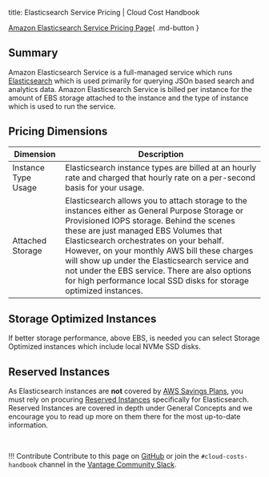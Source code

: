 title: Elasticsearch Service Pricing | Cloud Cost Handbook

[Amazon Elasticsearch Service Pricing Page](https://aws.amazon.com/elasticsearch-service/pricing/){ .md-button }

## Summary

Amazon Elasticsearch Service is a full-managed service which runs [Elasticsearch](https://www.elastic.co/elastic-stack/) which is used primarily for querying JSOn based search and analytics data. Amazon Elasticsearch Service is billed per instance for the amount of EBS storage attached to the instance and the type of instance which is used to run the service.

## Pricing Dimensions

|Dimension|Description|
|----|----|
|Instance Type Usage|Elasticsearch instance types are billed at an hourly rate and charged that hourly rate on a per-second basis for your usage.|
|Attached Storage|Elasticsearch allows you to attach storage to the instances either as General Purpose Storage or Provisioned IOPS storage. Behind the scenes these are just managed EBS Volumes that Elasticsearch orchestrates on your behalf. However, on your monthly AWS bill these charges will show up under the Elasticsearch service and not under the EBS service. There are also options for high performance local SSD disks for storage optimized instances.|

## Storage Optimized Instances
If better storage performance, above EBS, is needed you can select Storage Optimized instances which include local NVMe SSD disks.

## Reserved Instances

As Elasticsearch instances are **not** covered by [AWS Savings Plans](/aws/concepts/savings-plans/), you must rely on procuring [Reserved Instances](/aws/concepts/reserved-instances/) specifically for Elasticsearch. Reserved Instances are covered in depth under General Concepts and we encourage you to read up more on them there for the most up-to-date information.

<br/>

!!! Contribute
    Contribute to this page on [GitHub](https://github.com/vantage-sh/handbook) or join the `#cloud-costs-handbook` channel in the [Vantage Community Slack](https://vantage.sh/slack).